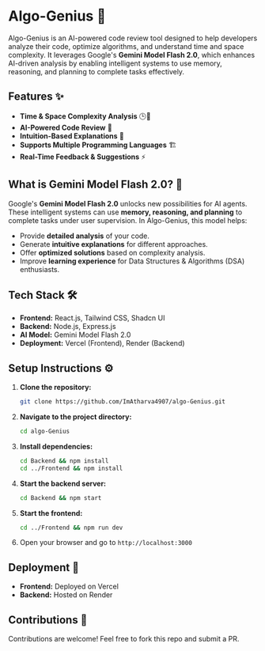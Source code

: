 # Algo-Genius 🚀

Algo-Genius is an AI-powered code review tool designed to help developers analyze their code, optimize algorithms, and understand time and space complexity. It leverages Google's **Gemini Model Flash 2.0**, which enhances AI-driven analysis by enabling intelligent systems to use memory, reasoning, and planning to complete tasks effectively. 

## Features ✨

- **Time & Space Complexity Analysis** 🕒💾
- **AI-Powered Code Review** 🤖
- **Intuition-Based Explanations** 🧠
- **Supports Multiple Programming Languages** 🏗️
- **Real-Time Feedback & Suggestions** ⚡

## What is Gemini Model Flash 2.0? 🤯

Google's **Gemini Model Flash 2.0** unlocks new possibilities for AI agents. These intelligent systems can use **memory, reasoning, and planning** to complete tasks under user supervision. In Algo-Genius, this model helps:

- Provide **detailed analysis** of your code.
- Generate **intuitive explanations** for different approaches.
- Offer **optimized solutions** based on complexity analysis.
- Improve **learning experience** for Data Structures & Algorithms (DSA) enthusiasts.

## Tech Stack 🛠️

- **Frontend:** React.js, Tailwind CSS, Shadcn UI
- **Backend:** Node.js, Express.js
- **AI Model:** Gemini Model Flash 2.0
- **Deployment:** Vercel (Frontend), Render (Backend)

## Setup Instructions ⚙️

1. **Clone the repository:**
   ```bash
   git clone https://github.com/ImAtharva4907/algo-Genius.git
   ```
2. **Navigate to the project directory:**
   ```bash
   cd algo-Genius
   ```
3. **Install dependencies:**
   ```bash
   cd Backend && npm install
   cd ../Frontend && npm install
   ```
4. **Start the backend server:**
   ```bash
   cd Backend && npm start
   ```
5. **Start the frontend:**
   ```bash
   cd ../Frontend && npm run dev
   ```
6. Open your browser and go to `http://localhost:3000`

## Deployment 🚀

- **Frontend:** Deployed on Vercel
- **Backend:** Hosted on Render

## Contributions 🤝

Contributions are welcome! Feel free to fork this repo and submit a PR.

